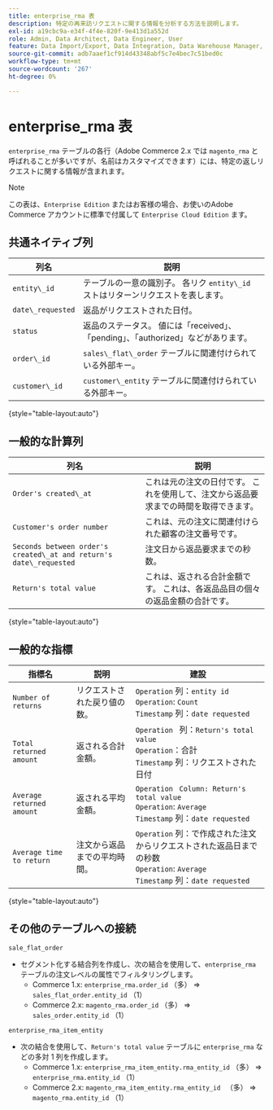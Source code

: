 ```yaml
---
title: enterprise_rma 表
description: 特定の再来訪リクエストに関する情報を分析する方法を説明します。
exl-id: a19cbc9a-e34f-4f4e-820f-9e413d1a552d
role: Admin, Data Architect, Data Engineer, User
feature: Data Import/Export, Data Integration, Data Warehouse Manager, Commerce Tables
source-git-commit: adb7aaef1cf914d43348abf5c7e4bec7c51bed0c
workflow-type: tm+mt
source-wordcount: '267'
ht-degree: 0%

---
```


# enterprise_rma 表

`enterprise_rma` テーブルの各行（Adobe Commerce 2.x では `magento_rma` と呼ばれることが多いですが、名前はカスタマイズできます）には、特定の返しリクエストに関する情報が含まれます。

>[!NOTE]
>
>この表は、`Enterprise Edition` またはお客様の場合、お使いのAdobe Commerce アカウントに標準で付属して `Enterprise Cloud Edition` ます。

## 共通ネイティブ列

| **列名** | **説明** |
|---|---|
| `entity\_id` | テーブルの一意の識別子。 各リク `entity\_id` ストはリターンリクエストを表します。 |
| `date\_requested` | 返品がリクエストされた日付。 |
| `status` | 返品のステータス。 値には「received」、「pending」、「authorized」などがあります。 |
| `order\_id` | `sales\_flat\_order` テーブルに関連付けられている外部キー。 |
| `customer\_id` | `customer\_entity` テーブルに関連付けられている外部キー。 |

{style="table-layout:auto"}

## 一般的な計算列

| **列名** | **説明** |
|---|---|
| `Order's created\_at` | これは元の注文の日付です。 これを使用して、注文から返品要求までの時間を取得できます。 |
| `Customer's order number` | これは、元の注文に関連付けられた顧客の注文番号です。 |
| `Seconds between order's created\_at and return's date\_requested` | 注文日から返品要求までの秒数。 |
| `Return's total value` | これは、返される合計金額です。 これは、各返品品目の個々の返品金額の合計です。 |

{style="table-layout:auto"}

## 一般的な指標

| **指標名** | **説明** | **建設** |
|---|---|---|
| `Number of returns` | リクエストされた戻り値の数。 | `Operation` 列：`entity id`<br>`Operation`: `Count`<br>`Timestamp` 列：`date requested` |
| `Total returned amount` | 返される合計金額。 | `Operation ` 列：`Return's total value`<br>`Operation`：合計 <br>`Timestamp` 列：リクエストされた日付 |
| `Average returned amount` | 返される平均金額。 | `Operation` ` Column: Return's total value`<br>`Operation`: `Average`<br>`Timestamp` 列：`date requested` |
| `Average time to return` | 注文から返品までの平均時間。 | `Operation` 列：で作成された注文からリクエストされた返品日までの秒数 <br>`Operation`: `Average`<br>`Timestamp` 列：`date requested` |

{style="table-layout:auto"}

## その他のテーブルへの接続

`sale_flat_order`

* セグメント化する結合列を作成し、次の結合を使用して、`enterprise_rma` テーブルの注文レベルの属性でフィルタリングします。
   * Commerce 1.x: `enterprise_rma.order_id` （多） => `sales_flat_order.entity_id` （1）
   * Commerce 2.x: `magento_rma.order_id` （多） => `sales_order.entity_id` （1）

`enterprise_rma_item_entity`

* 次の結合を使用して、`Return's total value` テーブルに `enterprise_rma` などの多対 1 列を作成します。
   * Commerce 1.x: `enterprise_rma_item_entity.rma_entity_id` （多） => `enterprise_rma.entity_id` （1）
   * Commerce 2.x: `magento_rma_item_entity.rma_entity_id ` （多） => `magento_rma.entity_id` （1）
